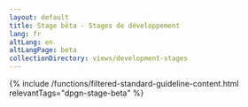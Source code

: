 ```yaml
---
layout: default
title: Stage bêta - Stages de développement
lang: fr
altLang: en
altLangPage: beta
collectionDirectory: views/development-stages
---
```


{% include /functions/filtered-standard-guideline-content.html relevantTags="dpgn-stage-beta" %}
